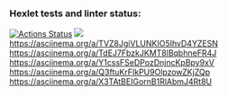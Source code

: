 ### Hexlet tests and linter status:
[![Actions Status](https://github.com/Georgyphyton/python-project-49/workflows/hexlet-check/badge.svg)](https://github.com/Georgyphyton/python-project-49/actions)
<a href="https://codeclimate.com/github/Georgyphyton/ru-my-first-pullrequest/maintainability"><img src="https://api.codeclimate.com/v1/badges/51aaf47658f0a896e471/maintainability" /></a>
https://asciinema.org/a/TVZ8JgiVLUNKIO5IhvD4YZESN
https://asciinema.org/a/TdEJ7FbzkJKMT8lBqbhneFR4J
https://asciinema.org/a/Y1cssFSeDPozDnjncKpBpy9xV
https://asciinema.org/a/Q3ftuKrFIkPU9OlpzowZKjZQp
https://asciinema.org/a/X3TAtBEIGornB1RlAbmJ4Rt8U
